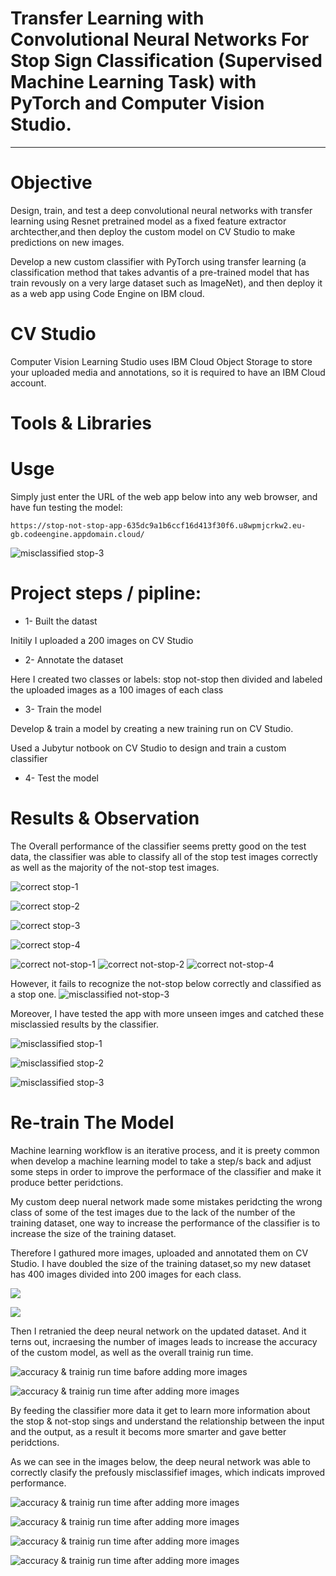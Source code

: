 # Transfer Learning with Convolutional Neural Networks For Stop Sign Classification (Supervised Machine Learning Task) with PyTorch and Computer Vision Studio.

----------------------------------------------------------

# Objective

Design, train, and test a deep convolutional neural networks with transfer learning using Resnet pretrained model as a fixed feature extractor archtecther,and then deploy the custom model on CV Studio to make predictions on new images.

Develop a new custom classifier with PyTorch using transfer learning (a classification method that takes advantis of a pre-trained model that has train revously on a very large dataset such as ImageNet), and then deploy it as a web app using Code Engine on IBM cloud.

# CV Studio

Computer Vision Learning Studio uses IBM Cloud Object Storage to store your uploaded media and annotations, so it is required to have an IBM Cloud account. 




# Tools & Libraries



# Usge

Simply just enter the URL of the web app below into any web browser, and have fun testing the model:

`
https://stop-not-stop-app-635dc9a1b6ccf16d413f30f6.u8wpmjcrkw2.eu-gb.codeengine.appdomain.cloud/
`

![misclassified stop-3](images/the-app.png)


# Project steps / pipline:

  * 1- Built the datast

  Initily I uploaded a 200 images on CV Studio

  * 2- Annotate the dataset

  Here I created two classes or labels: 
  stop
  not-stop
  then divided and labeled the uploaded images as a 100 images of each class

  * 3- Train the model

  Develop & train a model by creating a new training run on CV Studio.


  Used a Jubytur notbook on CV Studio to design and train a custom classifier 


  * 4- Test the model




# Results & Observation

The Overall performance of the classifier seems pretty good on the test data, the classifier was able to classify all of the stop test images correctly as well as the majority of the not-stop test images.

![correct stop-1](images/correct-stop-1.png)

![correct stop-2](images/correct-stop-2.png)

![correct stop-3](images/correct-stop-3.png)

![correct stop-4](images/correct-stop-4.png)

![correct not-stop-1](images/correct-not-stop-1.png)
![correct not-stop-2](images/correct-not-stop-2.png)
![correct not-stop-4](images/correct-not-stop-4.png)

However, it fails to recognize the not-stop below correctly and classified as a stop one.
![misclassified not-stop-3](images/misclassified-not-stop-3.png) 

Moreover, I have tested the app with more unseen imges and catched these misclassied results by the classifier.

![misclassified stop-1](images/project_st1.png)

![misclassified stop-2](images/project_st1.png)

![misclassified stop-3](images/project_st1.png)


# Re-train The Model

Machine learning workflow is an iterative process, and it is preety common when develop a machine learning model to take a step/s back and adjust some steps in order to improve the performace of the classifier and make it produce better peridctions.


My custom deep nueral network made some mistakes peridcting the wrong class of some of the test images due to the lack of the number of the training dataset, one way to increase the performance of the classifier is to increase the size of the training dataset.

Therefore I gathured more images, uploaded and annotated them on CV Studio. I have doubled the size of the training dataset,so my new dataset has 400 images divided into 200 images for each class.

![](images/400-uploaded-images.png)

![](images/400-annotated-images.png)


Then I retranied the deep neural network on the updated dataset. And it terns out, incraesing the number of images leads to increase the accuracy of the custom model, as well as the overall trainig run time. 

![accuracy & trainig run time bafore adding more images](images/accuracy-200.png)


![accuracy & trainig run time after adding more images](images/accuracy-400.png)


By feeding the classifier more data it get to learn more information about the stop & not-stop sings and understand the relationship between the input and the output, as a result it becoms more smarter and gave better peridctions.

As we can see in the images below, the deep neural network was able to correctly clasify the prefously misclassifief images, which indicats improved performance.

![accuracy & trainig run time after adding more images](images/correct-misclassified-stop-3.png)

![accuracy & trainig run time after adding more images](images/correct-misclassified-stop1.png)

![accuracy & trainig run time after adding more images](images/correct-misclassified-stop2.png)

![accuracy & trainig run time after adding more images](images/correct-misclassified-stop3.png)

